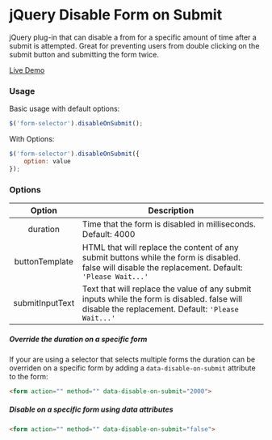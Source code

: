 # jQuery Disable Form on Submit

jQuery plug-in that can disable a from for a specific amount of time after a submit is attempted.
Great for preventing users from double clicking on the submit button and submitting the form twice.

[Live Demo](http://htmlpreview.github.io/?https://github.com/StrutTower/disable-form-on-submit/blob/master/demo/demo.html)

### Usage

Basic usage with default options:
```javascript
$('form-selector').disableOnSubmit();
```



With Options:
```javascript
$('form-selector').disableOnSubmit({
    option: value
});
```


### Options


| Option | Description |
|:------:|-------------|
| duration | Time that the form is disabled in milliseconds. Default: 4000 |
| buttonTemplate | HTML that will replace the content of any submit buttons while the form is disabled. false will disable the replacement. Default: `'Please Wait...'` |
| submitInputText | Text that will replace the value of any submit inputs while the form is disabled. false will disable the replacement. Default: `'Please Wait...'`

##### Override the duration on a specific form

If your are using a selector that selects multiple forms the duration can be overriden on a specific form by adding a 
`data-disable-on-submit` attribute to the form:

```html
<form action="" method="" data-disable-on-submit="2000">
```


##### Disable on a specific form using data attributes
```html
<form action="" method="" data-disable-on-submit="false">
```